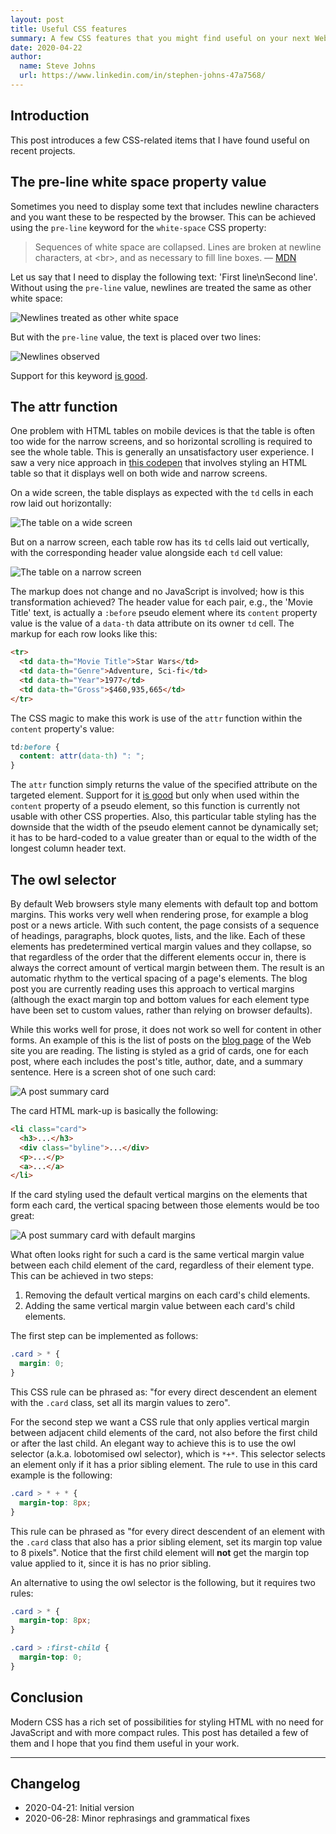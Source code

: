 ```yaml
---
layout: post
title: Useful CSS features
summary: A few CSS features that you might find useful on your next Web project.
date: 2020-04-22
author:
  name: Steve Johns
  url: https://www.linkedin.com/in/stephen-johns-47a7568/
---
```


## Introduction

This post introduces a few CSS-related items that I have found useful on recent projects.

## The pre-line white space property value

Sometimes you need to display some text that includes newline characters and you want these to be respected by the browser. This can be achieved using the `pre-line` keyword for the `white-space` CSS property:

> Sequences of white space are collapsed. Lines are broken at newline characters, at &#60;br&#62;, and as necessary to fill line boxes.
> — [MDN](https://developer.mozilla.org/en-US/docs/Web/CSS/white-space)

Let us say that I need to display the following text: 'First line\nSecond line'. Without using the `pre-line` value, newlines are treated the same as other white space:

![](/images/2020-04-21-useful-css-features/white-space-normal-2x.png "Newlines treated as other white space")

But with the `pre-line` value, the text is placed over two lines:

![](/images/2020-04-21-useful-css-features/white-space-pre-line-2x.png "Newlines observed")

Support for this keyword [is good](https://caniuse.com/#search=white-space%20pre-line).

## The attr function

One problem with HTML tables on mobile devices is that the table is often too wide for the narrow screens, and so horizontal scrolling is required to see the whole table. This is generally an unsatisfactory user experience. I saw a very nice approach in [this codepen](https://codepen.io/geoffyuen/pen/FCBEg) that involves styling an HTML table so that it displays well on both wide and narrow screens.

On a wide screen, the table displays as expected with the `td` cells in each row laid out horizontally:

![](/images/2020-04-21-useful-css-features/wide-table-2x.png "The table on a wide screen")

But on a narrow screen, each table row has its `td` cells laid out vertically, with the corresponding header value alongside each `td` cell value:

![](/images/2020-04-21-useful-css-features/narrow-table-2x.png "The table on a narrow screen")

The markup does not change and no JavaScript is involved; how is this transformation achieved? The header value for each pair, e.g., the 'Movie Title' text, is actually a `:before` pseudo element where its `content` property value is the value of a `data-th` data attribute on its owner `td` cell. The markup for each row looks like this:

```html
<tr>
  <td data-th="Movie Title">Star Wars</td>
  <td data-th="Genre">Adventure, Sci-fi</td>
  <td data-th="Year">1977</td>
  <td data-th="Gross">$460,935,665</td>
</tr>
```

The CSS magic to make this work is use of the `attr` function within the `content` property's value:

```css
td:before {
  content: attr(data-th) ": ";
}
```

The `attr` function simply returns the value of the specified attribute on the targeted element. Support for it [is good](https://caniuse.com/#feat=css-gencontent) but only when used within the `content` property of a pseudo element, so this function is currently not usable with other CSS properties. Also, this particular table styling has the downside that the width of the pseudo element cannot be dynamically set; it has to be hard-coded to a value greater than or equal to the width of the longest column header text.

## The owl selector

By default Web browsers style many elements with default top and bottom margins. This works very well when rendering prose, for example a blog post or a news article. With such content, the page consists of a sequence of headings, paragraphs, block quotes, lists, and the like. Each of these elements has predetermined vertical margin values and they collapse, so that regardless of the order that the different elements occur in, there is always the correct amount of vertical margin between them. The result is an automatic rhythm to the vertical spacing of a page's elements. The blog post you are currently reading uses this approach to vertical margins (although the exact margin top and bottom values for each element type have been set to custom values, rather than relying on browser defaults).

While this works well for prose, it does not work so well for content in other forms. An example of this is the list of posts on the [blog page](/blog) of the Web site you are reading. The listing is styled as a grid of cards, one for each post, where each includes the post's title, author, date, and a summary sentence. Here is a screen shot of one such card:

![](/images/2020-04-21-useful-css-features/card-2x.png "A post summary card")

The card HTML mark-up is basically the following:

```html
<li class="card">
  <h3>...</h3>
  <div class="byline">...</div>
  <p>...</p>
  <a>...</a>
</li>
```

If the card styling used the default vertical margins on the elements that form each card, the vertical spacing between those elements would be too great:

![](/images/2020-04-21-useful-css-features/card-default-2x.png "A post summary card with default margins")

What often looks right for such a card is the same vertical margin value between each child element of the card, regardless of their element type. This can be achieved in two steps:

1. Removing the default vertical margins on each card's child elements.
2. Adding the same vertical margin value between each card's child elements.

The first step can be implemented as follows:

```css
.card > * {
  margin: 0;
}
```

This CSS rule can be phrased as: "for every direct descendent an element with the `.card` class, set all its margin values to zero".

For the second step we want a CSS rule that only applies vertical margin between adjacent child elements of the card, not also before the first child or after the last child. An elegant way to achieve this is to use the owl selector (a.k.a. lobotomised owl selector), which is `*+*`. This selector selects an element only if it has a prior sibling element. The rule to use in this card example is the following:

```css
.card > * + * {
  margin-top: 8px;
}
```

This rule can be phrased as "for every direct descendent of an element with the `.card` class that also has a prior sibling element, set its margin top value to 8 pixels". Notice that the first child element will **not** get the margin top value applied to it, since it is has no prior sibling.

An alternative to using the owl selector is the following, but it requires two rules:

```css
.card > * {
  margin-top: 8px;
}

.card > :first-child {
  margin-top: 0;
}
```

## Conclusion

Modern CSS has a rich set of possibilities for styling HTML with no need for JavaScript and with more compact rules. This post has detailed a few of them and I hope that you find them useful in your work.

---

## Changelog

- 2020-04-21: Initial version
- 2020-06-28: Minor rephrasings and grammatical fixes
